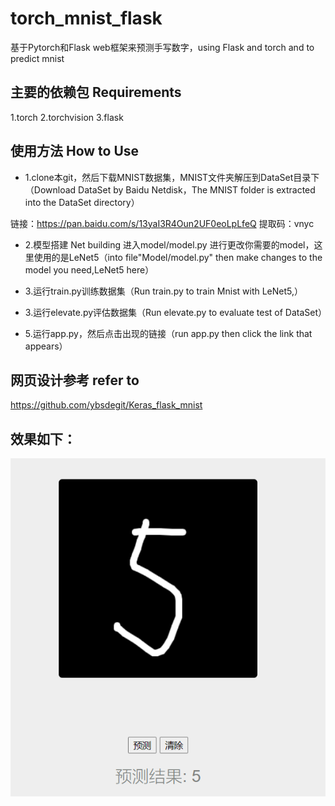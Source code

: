 # torch_mnist_flask
基于Pytorch和Flask web框架来预测手写数字，using Flask and torch and to predict mnist

## 主要的依赖包 Requirements
1.torch
2.torchvision
3.flask

## 使用方法 How to Use
- 1.clone本git，然后下载MNIST数据集，MNIST文件夹解压到DataSet目录下 （Download DataSet by Baidu Netdisk，The MNIST folder is extracted into the DataSet directory）

链接：https://pan.baidu.com/s/13yaI3R4Oun2UF0eoLpLfeQ 
提取码：vnyc 

- 2.模型搭建 Net building
进入model/model.py 进行更改你需要的model，这里使用的是LeNet5（into file"Model/model.py" then make changes to the model you need,LeNet5 here）

- 3.运行train.py训练数据集（Run train.py to train Mnist with LeNet5,）

- 3.运行elevate.py评估数据集（Run elevate.py to evaluate test of DataSet）

- 5.运行app.py，然后点击出现的链接（run app.py then click the link that appears）

## 网页设计参考 refer to
https://github.com/ybsdegit/Keras_flask_mnist

## 效果如下：
![image](https://github.com/Windxy/torch_mnist_flask/blob/main/static/show.jpg)
